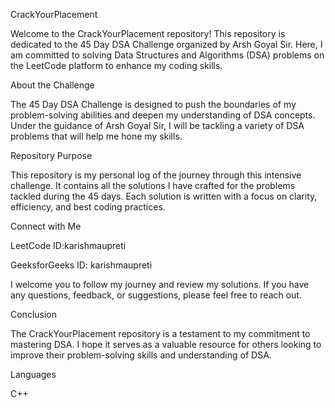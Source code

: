 CrackYourPlacement

Welcome to the CrackYourPlacement repository! This repository is dedicated to the 45 Day DSA Challenge organized by Arsh Goyal Sir. Here, I am committed to solving Data Structures and Algorithms (DSA) problems on the LeetCode platform to enhance my coding skills.

About the Challenge

The 45 Day DSA Challenge is designed to push the boundaries of my problem-solving abilities and deepen my understanding of DSA concepts. Under the guidance of Arsh Goyal Sir, I will be tackling a variety of DSA problems that will help me hone my skills.

Repository Purpose

This repository is my personal log of the journey through this intensive challenge. It contains all the solutions I have crafted for the problems tackled during the 45 days. Each solution is written with a focus on clarity, efficiency, and best coding practices.

Connect with Me

LeetCode ID:karishmaupreti

GeeksforGeeks ID: karishmaupreti

I welcome you to follow my journey and review my solutions. If you have any questions, feedback, or suggestions, please feel free to reach out.

Conclusion

The CrackYourPlacement repository is a testament to my commitment to mastering DSA. I hope it serves as a valuable resource for others looking to improve their problem-solving skills and understanding of DSA.

Languages

C++

